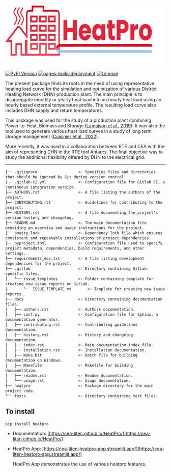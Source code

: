 <div style="text-align:center">
<img style="height: 5cm;" alt="HeatPro App logo" src=docs/logo/heatpro_logo.png>
</div>

[![PyPI Version](https://img.shields.io/pypi/v/heatpro.svg)](https://pypi.python.org/pypi/heatpro)
[![pages-build-deployment](https://github.com/CEA-Liten/HeatPro/actions/workflows/pages/pages-build-deployment/badge.svg)](https://github.com/CEA-Liten/HeatPro/actions/workflows/pages/pages-build-deployment)
[![License](https://img.shields.io/badge/License%20-%20CeCILL_B-red)](http://www.cecill.info/licences/Licence_CeCILL-B_V1-en.html)

The present package finds its roots in the need of using representative heating load curve for the simulation and optimization of various District Heating Network (DHN) production plant. The main principle is to disagreggate monthly or yearly heat load into an hourly heat load using an hourly based external temperature profile. The resulting load curve also includes DHN supply and return temperatures.

This package was used for the study of a production plant combining Power-to-Heat, Biomass and Storage ([Lamaison et al., 2019](https://doi.org/10.1016/j.energy.2019.07.044)). It was also the tool used to generate various heat load curves in a study of long term storage management ([Cuisinier et al., 2022](https://doi.org/10.1016/j.energy.2021.122773)).

More recently, it was used in a collaboration between RTE and CEA with the aim of representing DHN in the RTE tool Antares. The final objective was to study the additional flexibility offered by DHN to the electrical grid.

------------

    ├── .gitignore                  <- Specifies files and directories that should be ignored by Git during version control.
    ├── .gitlab-ci.yml              <- Configuration file for Gitlab CI, a continuous integration service.
    ├── AUTHORS.rst                 <- A file listing the authors of the project.
    ├── CONTRIBUTING.rst            <- Guidelines for contributing to the project.
    ├── HISTORY.rst                 <- A file documenting the project's version history and changelog.
    ├── README.md                   <- The main documentation file providing an overview and usage instructions for the project.
    ├── poetry.lock                 <- Dependency lock file which ensures consistent and repeatable installations of project dependencies.
    ├── pyproject.toml              <- Configuration file used to specify project metadata, dependencies, build requirements, and other settings.
    ├── requirements_dev.txt        <- A file listing development dependencies for the project.
    ├── .gitlab                     <- Directory containing GitLab-specific files.
    │   └── issue_templates         <- Folder containing template for creating new issue reports on GitLab.
    │       └── ISSUE_TEMPLATE.md       <- Template for creating new issue reports.
    ├── docs                        <- Directory containing documentation files.
    │   ├── authors.rst             <- Authors documentation.
    │   ├── conf.py                 <- Configuration file for Sphinx, a documentation generator.
    │   ├── contributing.rst        <- Contributing guidelines documentation.
    │   ├── history.rst             <- History and changelog documentation.
    │   ├── index.rst               <- Main documentation index file.
    │   ├── installation.rst        <- Installation documentation.
    │   ├── make.bat                <- Batch file for building documentation on Windows.
    │   ├── Makefile                <- Makefile for building documentation.
    │   ├── readme.rst              <- Readme documentation.
    │   └── usage.rst               <- Usage documentation.
    ├── heatpro                     <- Package directory for the main project code.
    └── tests                       <- Directory containing test files.


## To install

```shell
pip install heatpro
```

- Documentation: [https://cea-liten.github.io/HeatPro/](https://cea-liten.github.io/HeatPro/)

- HeatPro App: [https://cea-liten-heatpro-app.streamlit.app/](https://cea-liten-heatpro-app.streamlit.app/)

    HeatPro App demonstrates the use of various heatpro features.



